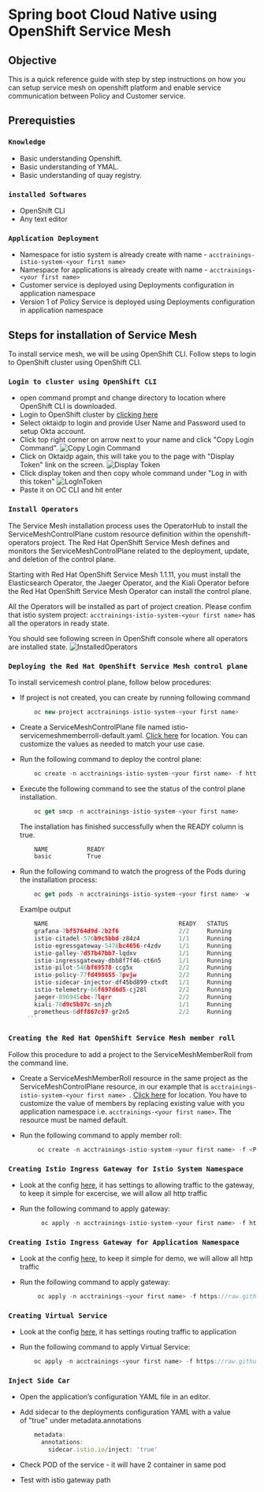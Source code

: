 # Spring boot Cloud Native using OpenShift Service Mesh

## Objective

This is a quick reference guide with step by step instructions on how you can setup service mesh on openshift platform and enable service communication between Policy and Customer service. 

## Prerequisties

### **`Knowledge`**

* Basic understanding Openshift.
* Basic understanding of YMAL.
* Basic understanding of quay registry.

### **`installed Softwares`**

* OpenShift CLI
* Any text editor

### **`Application Deployment`**

* Namespace for istio system is already create  with name - ```acctrainings-istio-system-<your first name>```
* Namespace for applications is already create  with name - ```acctrainings-<your first name>```
* Customer service is deployed using Deployments configuration in application namespace
* Version 1 of Policy Service is deployed using Deployments configuration in application namespace

## Steps for installation of Service Mesh

To install service mesh, we will be using OpenShift CLI. Follow steps to login to OpenShift cluster using OpenShift CLI.

### **`Login to cluster using OpenShift CLI`**

* open command prompt and change directory to location where OpenShift CLI is downloaded.
* Login to OpenShift cluster by [clicking here](https://oauth-openshift.apps.awsopenshift.ne-innovation.com/oauth/authorize?client_id=console&redirect_uri=https%3A%2F%2Fconsole-openshift-console.apps.awsopenshift.ne-innovation.com%2Fauth%2Fcallback&response_type=code&scope=user%3Afull&state=89ae6812) 
* Select oktaidp to login and provide User Name and Password used to setup Okta account.
* Click top right corner on arrow next to your name and click "Copy Login Command".
        ![Copy Login Command](https://github.com/acc-trainings/SpringBoot-OpenShift-Training/blob/6.service-mesh/img/CopyLoginCommand.JPG?raw=true)
* Click on Oktaidp again, this will take you to the page with "Display Token" link on the screen.
        ![Display Token](https://github.com/acc-trainings/SpringBoot-OpenShift-Training/blob/6.service-mesh/img/DisplayToken.JPG?raw=true)
* Click display token and then copy whole command under "Log in with this token"
        ![LogInToken](https://github.com/acc-trainings/SpringBoot-OpenShift-Training/blob/6.service-mesh/img/LogInToken.JPG?raw=true)
* Paste it on OC CLI and hit enter

### **`Install Operators`**
The Service Mesh installation process uses the OperatorHub to install the ServiceMeshControlPlane custom resource definition within the openshift-operators project. The Red Hat OpenShift Service Mesh defines and monitors the ServiceMeshControlPlane related to the deployment, update, and deletion of the control plane.

Starting with Red Hat OpenShift Service Mesh 1.1.11, you must install the Elasticsearch Operator, the Jaeger Operator, and the Kiali Operator before the Red Hat OpenShift Service Mesh Operator can install the control plane.

All the Operators will be installed as part of project creation. Please confim that istio system project:  ```acctrainings-istio-system-<your first name>``` has all the operators in ready state.
        
You should see following screen in OpenShift console where all operators are installed state.
      ![InstalledOperators](https://github.com/acc-trainings/SpringBoot-OpenShift-Training/blob/6.service-mesh/img/OperatorsInstalled.JPG)

### **`Deploying the Red Hat OpenShift Service Mesh control plane`**  

To install servicemesh control plane, follow below procedures:

* If project is not created, you can create by running following command

   ```javascript
       oc new-project acctrainings-istio-system-<your first name>
   ```

* Create a ServiceMeshControlPlane file named istio-servicemeshmemberroll-default.yaml. [Click here](https://github.com/acc-trainings/SpringBoot-OpenShift-Training/tree/6.service-mesh/Excercise%20-%201%20-%20Installing%20Service%20Mesh) for location. You can customize the values as needed to match your use case.
* Run the following command to deploy the control plane:

   ```javascript
       oc create -n acctrainings-istio-system-<your first name> -f https://raw.githubusercontent.com/acc-trainings/SpringBoot-OpenShift-Training/6.service-mesh/Excercise%20-%201%20-%20Installing%20Service%20Mesh/istio-ServiceMeshControlPlane-installation.yaml
   ```

* Execute the following command to see the status of the control plane installation.

   ```javascript
       oc get smcp -n acctrainings-istio-system-<your first name>
   ```

  The installation has finished successfully when the READY column is true.

   ```javascript
       NAME           READY
       basic          True
   ```

* Run the following command to watch the progress of the Pods during the installation process:

   ```javascript
       oc get pods -n acctrainings-istio-system-<your first name> -w
    ```

  Examlpe output

    ```javascript
        NAME                                     READY   STATUS             RESTARTS   AGE
        grafana-7bf5764d9d-2b2f6                 2/2     Running            0          28h
        istio-citadel-576b9c5bbd-z84z4           1/1     Running            0          28h
        istio-egressgateway-5476bc4656-r4zdv     1/1     Running            0          28h
        istio-galley-7d57b47bb7-lqdxv            1/1     Running            0          28h
        istio-ingressgateway-dbb8f7f46-ct6n5     1/1     Running            0          28h
        istio-pilot-546bf69578-ccg5x             2/2     Running            0          28h
        istio-policy-77fd498655-7pvjw            2/2     Running            0          28h
        istio-sidecar-injector-df45bd899-ctxdt   1/1     Running            0          28h
        istio-telemetry-66f697d6d5-cj28l         2/2     Running            0          28h
        jaeger-896945cbc-7lqrr                   2/2     Running            0          11h
        kiali-78d9c5b87c-snjzh                   1/1     Running            0          22h
        prometheus-6dff867c97-gr2n5              2/2     Running            0          28h
      ```

### **`Creating the Red Hat OpenShift Service Mesh member roll`**  

Follow this procedure to add a project to the ServiceMeshMemberRoll from the command line.

* Create a ServiceMeshMemberRoll resource in the same project as the ServiceMeshControlPlane resource, in our example that is ```acctrainings-istio-system-<your first name> ```.
 [Click here](https://github.com/acc-trainings/SpringBoot-OpenShift-Training/blob/6.service-mesh/Excercise%20-%201%20-%20Installing%20Service%20Mesh/istio-servicemeshmemberroll-default.yaml) for location. You have to customize the value of members by replacing existing value with you application namespace i.e. ```acctrainings-<your first name>```. The resource must be named default.

* Run the following command to apply member roll:

   ```javascript
        oc create -n acctrainings-istio-system-<your first name> -f <Path of your yaml file>
   ```

### **`Creating Istio Ingress Gateway for Istio System Namespace`** 

* Look at the config [here](https://github.com/acc-trainings/SpringBoot-OpenShift-Training/6.service-mesh/Excercise%20-%201%20-%20Installing%20Service%20Mesh/istio-ingress-gateway.yaml), it has settings to allowing traffic to the gateway, to keep it simple for excercise, we will allow all http traffic

* Run the following command to apply gateway:

  ```javascript
        oc apply -n acctrainings-istio-system-<your first name> -f https://raw.githubusercontent.com/acc-trainings/SpringBoot-OpenShift-Training/6.service-mesh/Excercise%20-%201%20-%20Installing%20Service%20Mesh/istio-ingress-gateway.yaml
  ```

### **`Creating Istio Ingress Gateway for Application Namespace`** 

* Look at the config [here](https://github.com/acc-trainings/SpringBoot-OpenShift-Training/blob/6.service-mesh/Excercise%20-%201%20-%20Installing%20Service%20Mesh/acctrainings-gateway.yaml), to keep it simple for demo, we will allow all http traffic

* Run the following command to apply gateway:

   ```javascript
        oc apply -n acctrainings-<your first name> -f https://raw.githubusercontent.com/acc-trainings/SpringBoot-OpenShift-Training/6.service-mesh/Excercise%20-%201%20-%20Installing%20Service%20Mesh/acctrainings-gateway.yaml
   ```

### **`Creating Virtual Service`**

* Look at the config [here](https://github.com/acc-trainings/SpringBoot-OpenShift-Training/blob/6.service-mesh/Excercise%20-%201%20-%20Installing%20Service%20Mesh/Policy-service-virtual-service.yaml), it has settings routing traffic to application

* Run the following command to apply Virtual Service:

    ```javascript
        oc apply -n acctrainings-<your first name> -f https://raw.githubusercontent.com/acc-trainings/SpringBoot-OpenShift-Training/6.service-mesh/Excercise%20-%201%20-%20Installing%20Service%20Mesh/Policy-service-virtual-service.yaml
    ```

### **`Inject Side Car`**

* Open the application’s configuration YAML file in an editor.
* Add sidecar to the deployments configuration YAML with a value of "true" under metadata.annotations

    ```javascript
        metadata:
          annotations:
            sidecar.istio.io/inject: 'true'
    ```

* Check POD of the service - it will have 2 container in same pod
* Test with istio gateway path
